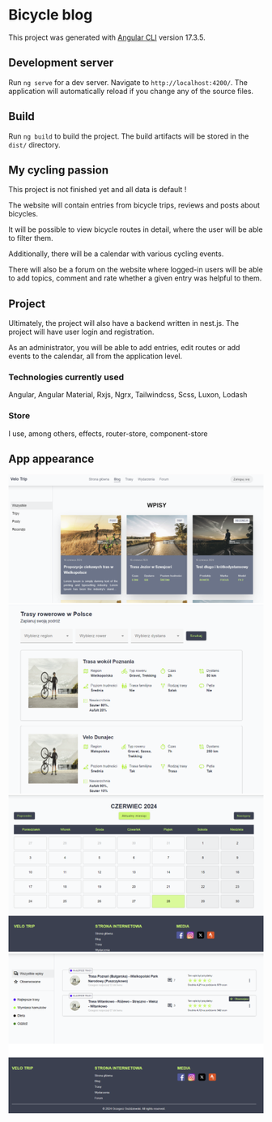 # Bicycle blog

This project was generated with [Angular CLI](https://github.com/angular/angular-cli) version 17.3.5.

## Development server

Run `ng serve` for a dev server. Navigate to `http://localhost:4200/`. The application will automatically reload if you change any of the source files.

## Build

Run `ng build` to build the project. The build artifacts will be stored in the `dist/` directory.

## My cycling passion

This project is not finished yet and all data is default !

The website will contain entries from bicycle trips, reviews and posts about bicycles.

It will be possible to view bicycle routes in detail, where the user will be able to filter them.

Additionally, there will be a calendar with various cycling events.

There will also be a forum on the website where logged-in users will be able to add topics, comment and rate whether a given entry was helpful to them.

## Project

Ultimately, the project will also have a backend written in nest.js.
The project will have user login and registration.

As an administrator, you will be able to add entries, edit routes or add events to the calendar, all from the application level.

### Technologies currently used

Angular, Angular Material, Rxjs, Ngrx, Tailwindcss, Scss, Luxon, Lodash

### Store

I use, among others, effects, router-store, component-store

## App appearance
![img.png](img.png)
![img_1.png](img_1.png)
![img_2.png](img_2.png)
![img_3.png](img_3.png)

